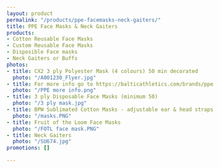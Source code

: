```yaml
---
layout: product
permalink: "/products/ppe-facemasks-neck-gaiters/"
title: PPE Face Masks & Neck Gaiters
products:
- Cotton Reusable Face Masks
- Custom Reusable Face Masks
- Disposible Face masks
- Neck Gaiters or Buffs
photos:
- title: CX2 3 ply Polyester Mask (4 colours) 50 min decorated
  photo: "/A001230_Flyer.jpg"
- title: For more info go to https://balticathletics.com/brands/ppe
  photo: "/PPE more info.png"
- title: 3 ply Disposable Face Masks (minimum 50)
  photo: "/3 ply mask.jpg"
- title: BPW Sublimated Cotton Masks - adjustable ear & head straps
  photo: "/masks.PNG"
- title: Fruit of the Loom Face Masks
  photo: "/FOTL face mask.PNG"
- title: Neck Gaiters
  photo: "/SU674.jpg"
promotions: []

---
```

